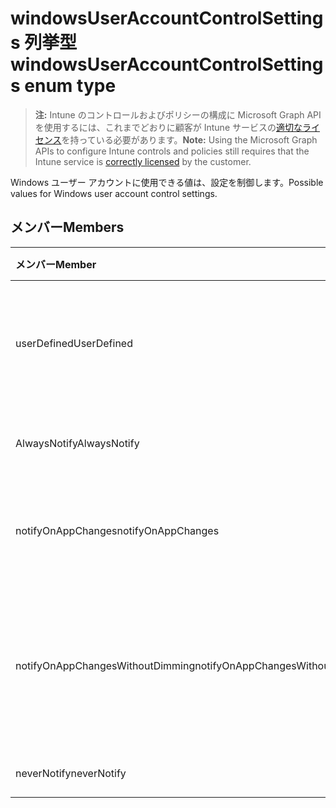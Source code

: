 # <a name="windowsuseraccountcontrolsettings-enum-type"></a><span data-ttu-id="f8f82-101">windowsUserAccountControlSettings 列挙型</span><span class="sxs-lookup"><span data-stu-id="f8f82-101">windowsUserAccountControlSettings enum type</span></span>

> <span data-ttu-id="f8f82-102">**注:** Intune のコントロールおよびポリシーの構成に Microsoft Graph API を使用するには、これまでどおりに顧客が Intune サービスの[適切なライセンス](https://go.microsoft.com/fwlink/?linkid=839381)を持っている必要があります。</span><span class="sxs-lookup"><span data-stu-id="f8f82-102">**Note:** Using the Microsoft Graph APIs to configure Intune controls and policies still requires that the Intune service is [correctly licensed](https://go.microsoft.com/fwlink/?linkid=839381) by the customer.</span></span>

<span data-ttu-id="f8f82-103">Windows ユーザー アカウントに使用できる値は、設定を制御します。</span><span class="sxs-lookup"><span data-stu-id="f8f82-103">Possible values for Windows user account control settings.</span></span>
## <a name="members"></a><span data-ttu-id="f8f82-104">メンバー</span><span class="sxs-lookup"><span data-stu-id="f8f82-104">Members</span></span>
|<span data-ttu-id="f8f82-105">メンバー</span><span class="sxs-lookup"><span data-stu-id="f8f82-105">Member</span></span>|<span data-ttu-id="f8f82-106">値</span><span class="sxs-lookup"><span data-stu-id="f8f82-106">Value</span></span>|<span data-ttu-id="f8f82-107">説明</span><span class="sxs-lookup"><span data-stu-id="f8f82-107">Description</span></span>|
|:---|:---|:---|
|<span data-ttu-id="f8f82-108">userDefined</span><span class="sxs-lookup"><span data-stu-id="f8f82-108">UserDefined</span></span>|<span data-ttu-id="f8f82-109">0</span><span class="sxs-lookup"><span data-stu-id="f8f82-109">0%</span></span>|<span data-ttu-id="f8f82-110">ユーザー定義、デフォルト値、意図なし。</span><span class="sxs-lookup"><span data-stu-id="f8f82-110">User Defined, default value, no intent.</span></span>|
|<span data-ttu-id="f8f82-111">AlwaysNotify</span><span class="sxs-lookup"><span data-stu-id="f8f82-111">AlwaysNotify</span></span>|<span data-ttu-id="f8f82-112">1</span><span class="sxs-lookup"><span data-stu-id="f8f82-112">-1</span></span>|<span data-ttu-id="f8f82-113">常に次のように通知します。</span><span class="sxs-lookup"><span data-stu-id="f8f82-113">Always notify.</span></span>|
|<span data-ttu-id="f8f82-114">notifyOnAppChanges</span><span class="sxs-lookup"><span data-stu-id="f8f82-114">notifyOnAppChanges</span></span>|<span data-ttu-id="f8f82-115">2</span><span class="sxs-lookup"><span data-stu-id="f8f82-115">-2</span></span>|<span data-ttu-id="f8f82-116">アプリケーションの変更を通知します。</span><span class="sxs-lookup"><span data-stu-id="f8f82-116">Notify on app changes.</span></span>|
|<span data-ttu-id="f8f82-117">notifyOnAppChangesWithoutDimming</span><span class="sxs-lookup"><span data-stu-id="f8f82-117">notifyOnAppChangesWithoutDimming</span></span>|<span data-ttu-id="f8f82-118">3</span><span class="sxs-lookup"><span data-stu-id="f8f82-118">"3"</span></span>|<span data-ttu-id="f8f82-119">デスクトップを暗転しないアプリケーションの変更を通知します。</span><span class="sxs-lookup"><span data-stu-id="f8f82-119">Notify on app changes without dimming desktop.</span></span>|
|<span data-ttu-id="f8f82-120">neverNotify</span><span class="sxs-lookup"><span data-stu-id="f8f82-120">neverNotify</span></span>|<span data-ttu-id="f8f82-121">4</span><span class="sxs-lookup"><span data-stu-id="f8f82-121">-4</span></span>|<span data-ttu-id="f8f82-122">通知しません。</span><span class="sxs-lookup"><span data-stu-id="f8f82-122">Never notify.</span></span>|








